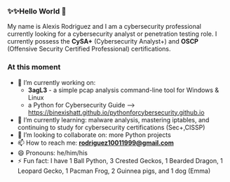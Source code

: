 ### ✨✨Hello World 👋

My name is Alexis Rodriguez and I am a cybersecurity professional currently looking for a cybersecurity analyst or penetration testing role. I currently possess the **CySA+** (Cybersecurity Analyst+) and **OSCP** (Offensive Security Certified Professional) certifications.

### At this moment
- 🔭 I’m currently working on:
  - **3agL3** - a simple pcap analysis command-line tool for Windows & Linux
  - a Python for Cybersecurity Guide --> https://binexishatt.github.io/pythonforcybersecurity.github.io
- 🌱 I’m currently learning: malware analysis, mastering iptables, and continuing to study for cybersecurity certifications (Sec+,CISSP)
- 👯 I’m looking to collaborate on: more Python projects
- 📫 How to reach me: **rodriguez10011999@gmail.com**
- 😄 Pronouns: he/him/his
- ⚡ Fun fact: I have 1 Ball Python, 3 Crested Geckos, 1 Bearded Dragon, 1 Leopard Gecko, 1 Pacman Frog, 2 Guinnea pigs, and 1 dog (Emma)
